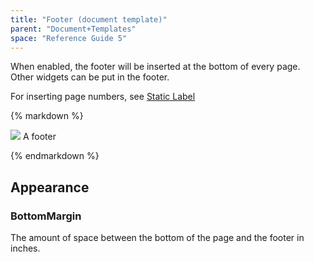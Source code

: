 ```yaml
---
title: "Footer (document template)"
parent: "Document+Templates"
space: "Reference Guide 5"
---
```



When enabled, the footer will be inserted at the bottom of every page. Other widgets can be put in the footer.

For inserting page numbers, see [Static Label](Static+Label+Document+Template)

<div class="alert alert-info">{% markdown %}

![](attachments/819203/918235.png)
A footer

{% endmarkdown %}</div>

## Appearance

### BottomMargin

The amount of space between the bottom of the page and the footer in inches.
